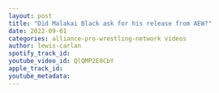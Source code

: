 ```yaml
---
layout: post
title: "Did Malakai Black ask for his release from AEW?"
date: 2022-09-01
categories: alliance-pro-wrestling-network videos
author: lewis-carlan
spotify_track_id: 
youtube_video_id: QlQMP2E0CbY
apple_track_id: 
youtube_metadata: 
---
```

